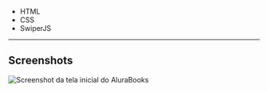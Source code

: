 
* HTML
* CSS
* SwiperJS
<hr>

## Screenshots
![Screenshot da tela inicial do AluraBooks](https://imgur.com/6GsjQvJ.png)
